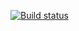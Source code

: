 [![Build status](https://ci.appveyor.com/api/projects/status/cd2qeo9t0q1igh3g?svg=true)](https://ci.appveyor.com/project/nugmanov87/ahj-homeworks-task1)
